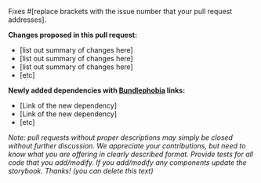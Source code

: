 Fixes #[replace brackets with the issue number that your pull request addresses].

**Changes proposed in this pull request:**
- [list out summary of changes here]
- [list out summary of changes here]
- [list out summary of changes here]
- [etc]

**Newly added dependencies with [Bundlephobia](https://bundlephobia.com/) links:**
- [Link of the new dependency]
- [Link of the new dependency]
- [etc]

*Note: pull requests without proper descriptions may simply be closed without further discussion. We appreciate your contributions, but need to know what you are offering in clearly described format. Provide tests for all code that you add/modify. If you add/modify any components update the storybook. Thanks! (you can delete this text)*

